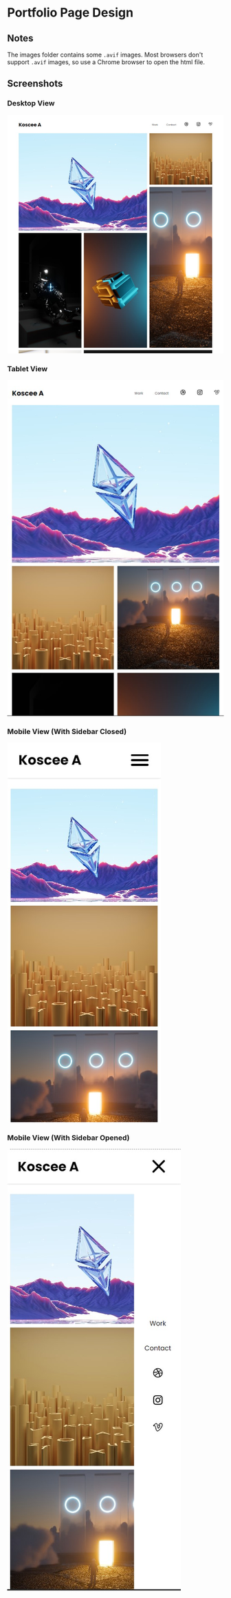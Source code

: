 # Portfolio Page Design

## Notes

The images folder contains some `.avif` images. Most browsers don't support `.avif` images, so use a Chrome browser to open the html file.

## Screenshots

### Desktop View

<img src="docs/screenshots/desktop-size.jpg" alt="desktop_size" />

### Tablet View

<img src="docs/screenshots/tablet-size.jpg" alt="tablet_size" />

### Mobile View (With Sidebar Closed)

<img src="docs/screenshots/mobile-size-closed-sidebar.jpg" alt="mobile_size" />

### Mobile View (With Sidebar Opened)

<img src="docs/screenshots/mobile-size-open-sidebar.jpg" alt="mobile_size" />
